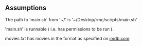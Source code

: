 ## Assumptions

The path to 'main.sh' from '~/' is '~/Desktop/rmc/scripts/main.sh'

'main.sh' is runnable ( i.e. has permissions to be run ).

movies.txt has movies in the format as specified on [imdb.com](https://www.imdb.com/)